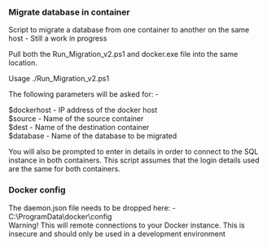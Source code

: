 ### Migrate database in container
Script to migrate a database from one container to another on the same host - Still a work in progress

Pull both the Run_Migration_v2.ps1 and docker.exe file into the same location.

Usage ./Run_Migration_v2.ps1

The following parameters will be asked for: -

$dockerhost     - IP address of the docker host 
<br>
$source         - Name of the source container
<br>
$dest           - Name of the destination container
<br>
$database       - Name of the database to be migrated

You will also be prompted to enter in details in order to connect to the SQL instance in both containers. This script assumes that the login details used are the same for both containers.


### Docker config

The daemon.json file needs to be dropped here: - C:\ProgramData\docker\config
<br>
Warning! This will remote connections to your Docker instance. This is insecure and should only be used in a development environment
